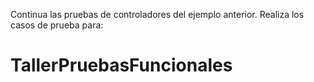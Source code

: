 Continua las pruebas de controladores del ejemplo anterior. Realiza los casos de prueba para:
# TallerPruebasFuncionales
